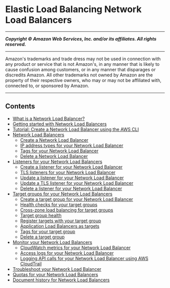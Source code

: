 # Elastic Load Balancing Network Load Balancers

-----
*****Copyright &copy; Amazon Web Services, Inc. and/or its affiliates. All rights reserved.*****

-----
Amazon's trademarks and trade dress may not be used in
connection with any product or service that is not Amazon's,
in any manner that is likely to cause confusion among customers,
or in any manner that disparages or discredits Amazon. All other
trademarks not owned by Amazon are the property of their respective
owners, who may or may not be affiliated with, connected to, or
sponsored by Amazon.

-----
## Contents
+ [What is a Network Load Balancer?](introduction.md)
+ [Getting started with Network Load Balancers](network-load-balancer-getting-started.md)
+ [Tutorial: Create a Network Load Balancer using the AWS CLI](network-load-balancer-cli.md)
+ [Network Load Balancers](network-load-balancers.md)
   + [Create a Network Load Balancer](create-network-load-balancer.md)
   + [IP address types for your Network Load Balancer](load-balancer-ip-address-type.md)
   + [Tags for your Network Load Balancer](load-balancer-tags.md)
   + [Delete a Network Load Balancer](load-balancer-delete.md)
+ [Listeners for your Network Load Balancers](load-balancer-listeners.md)
   + [Create a listener for your Network Load Balancer](create-listener.md)
   + [TLS listeners for your Network Load Balancer](create-tls-listener.md)
   + [Update a listener for your Network Load Balancer](listener-update-rules.md)
   + [Update a TLS listener for your Network Load Balancer](listener-update-certificates.md)
   + [Delete a listener for your Network Load Balancer](delete-listener.md)
+ [Target groups for your Network Load Balancers](load-balancer-target-groups.md)
   + [Create a target group for your Network Load Balancer](create-target-group.md)
   + [Health checks for your target groups](target-group-health-checks.md)
   + [Cross-zone load balancing for target groups](target-group-cross-zone.md)
   + [Target group health](target-group-health.md)
   + [Register targets with your target group](target-group-register-targets.md)
   + [Application Load Balancers as targets](application-load-balancer-target.md)
   + [Tags for your target group](target-group-tags.md)
   + [Delete a target group](delete-target-group.md)
+ [Monitor your Network Load Balancers](load-balancer-monitoring.md)
   + [CloudWatch metrics for your Network Load Balancer](load-balancer-cloudwatch-metrics.md)
   + [Access logs for your Network Load Balancer](load-balancer-access-logs.md)
   + [Logging API calls for your Network Load Balancer using AWS CloudTrail](load-balancer-cloudtrail-logs.md)
+ [Troubleshoot your Network Load Balancer](load-balancer-troubleshooting.md)
+ [Quotas for your Network Load Balancers](load-balancer-limits.md)
+ [Document history for Network Load Balancers](doc-history.md)